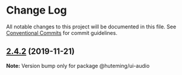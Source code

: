 # Change Log

All notable changes to this project will be documented in this file.
See [Conventional Commits](https://conventionalcommits.org) for commit guidelines.

## [2.4.2](https://github.com/huteming/huteming-ui/compare/@huteming/ui-audio@2.4.1...@huteming/ui-audio@2.4.2) (2019-11-21)

**Note:** Version bump only for package @huteming/ui-audio
